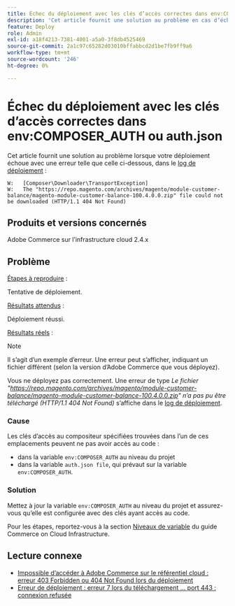 ```yaml
---
title: Échec du déploiement avec les clés d’accès correctes dans env:COMPOSER_AUTH ou auth.json
description: 'Cet article fournit une solution au problème en cas d’échec du déploiement avec l’erreur suivante : "Le fichier https://repo.magento.com/archives/magento/module-customer-balance/magento-module-customer-balance-100.4.0.0.zip n’a pas pu être téléchargé (HTTP/1.1 404 Not Found)".'
feature: Deploy
role: Admin
exl-id: a18f4213-7381-4001-a5a0-3f8db4525469
source-git-commit: 2a1c97c65282d03010bffabbcd2d1be7fb9ff9a6
workflow-type: tm+mt
source-wordcount: '246'
ht-degree: 0%

---
```


# Échec du déploiement avec les clés d’accès correctes dans env:COMPOSER_AUTH ou auth.json

Cet article fournit une solution au problème lorsque votre déploiement échoue avec une erreur telle que celle ci-dessous, dans le [log de déploiement](https://experienceleague.adobe.com/en/docs/commerce-cloud-service/user-guide/develop/test/log-locations#deploy-log) :

```
W:   [Composer\Downloader\TransportException]
W:   The "https://repo.magento.com/archives/magento/module-customer-balance/magento-module-customer-balance-100.4.0.0.zip" file could not be downloaded (HTTP/1.1 404 Not Found)
```

## Produits et versions concernés

Adobe Commerce sur l’infrastructure cloud 2.4.x

## Problème

<u>Étapes à reproduire</u> :

Tentative de déploiement.

<u>Résultats attendus</u> :

Déploiement réussi.

<u>Résultats réels</u> :

>[!NOTE]
>
>Il s’agit d’un exemple d’erreur. Une erreur peut s’afficher, indiquant un fichier différent (selon la version d’Adobe Commerce que vous déployez).

Vous ne déployez pas correctement. Une erreur de type *Le fichier &quot;https://repo.magento.com/archives/magento/module-customer-balance/magento-module-customer-balance-100.4.0.0.zip&quot; n’a pas pu être téléchargé (HTTP/1.1 404 Not Found)* s’affiche dans le [log de déploiement](https://experienceleague.adobe.com/en/docs/commerce-cloud-service/user-guide/develop/test/log-locations#deploy-log).

### Cause

Les clés d’accès au compositeur spécifiées trouvées dans l’un de ces emplacements peuvent ne pas avoir accès au code :

* dans la variable `env:COMPOSER_AUTH` au niveau du projet
* dans la variable `auth.json file`, qui prévaut sur la variable `env:COMPOSER_AUTH`.

### Solution

Mettez à jour la variable `env:COMPOSER_AUTH` au niveau du projet et assurez-vous qu’elle est configurée avec des clés ayant accès au code.

Pour les étapes, reportez-vous à la section [Niveaux de variable](https://experienceleague.adobe.com/en/docs/commerce-cloud-service/user-guide/configure/env/variable-levels) du guide Commerce on Cloud Infrastructure.

## Lecture connexe

* [Impossible d’accéder à Adobe Commerce sur le référentiel cloud : erreur 403 Forbidden ou 404 Not Found lors du déploiement](/docs/commerce-knowledge-base/kb/troubleshooting/deployment/magento-commerce-cloud-repo-could-not-be-accessed-403-forbidden-or-404-not-found-error-when-deploying.html)
* [Erreur de déploiement : erreur 7 lors du téléchargement ... port 443 : connexion refusée](/help/troubleshooting/deployment/deployment-error-downloading-connection-refused-adobe-commerce.md)
